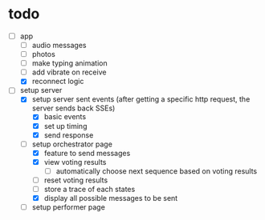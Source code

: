 # todo

- [ ] app
  - [ ] audio messages
  - [ ] photos
  - [ ] make typing animation
  - [ ] add vibrate on receive
  - [x] reconnect logic
- [ ] setup server
  - [x] setup server sent events (after getting a specific http request, the server sends back SSEs)
    - [x] basic events
    - [x] set up timing
    - [x] send response
  - [ ] setup orchestrator page
    - [x] feature to send messages
    - [x] view voting results
      - [ ] automatically choose next sequence based on voting results
    - [ ] reset voting results
    - [ ] store a trace of each states
    - [x] display all possible messages to be sent
  - [ ] setup performer page